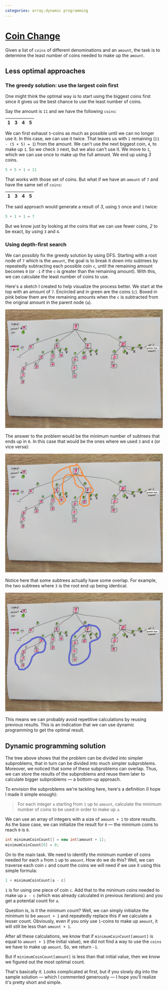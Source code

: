 ```yaml
---
categories: array,dynamic programming
---
```


# [Coin Change](https://leetcode.com/problems/coin-change/)

Given a list of `coins` of different denominations and an `amount`, the task is to determine the least number of coins needed to make up the `amount`.

## Less optimal approaches

### The greedy solution: use the largest coin first

One might think the optimal way is to start using the biggest coins first since it gives us the best chance to use the least number of coins.

Say the amount is `11` and we have the following `coins`:

| 1 | 3 | 4 | 5 |
|---|---|---|---|

We can  first exhaust `5`-coins as much as possible until we can no longer use it. In this case, we can use it twice. That leaves us with `1` remaining (`11 - (5 + 5) = 1`) from the amount. We can't use the next biggest coin, `4`, to make up `1`. So we check `3` next, but we also can't use it. We move to `1`, which we can use once to make up the full amount. We end up using _3_ coins.

```java
5 + 5 + 1 = 11
```

That works with those set of coins. But what if we have an `amount` of `7` and have the same set of `coins`:

| 1 | 3 | 4 | 5 |
|---|---|---|---|

The said approach would generate a result of _3_, using `5` once and `1` twice:

```java
5 + 1 + 1 = 7
```

But we know just by looking at the coins that we can use fewer coins, _2_ to be exact, by using `3` and `4`.


### Using depth-first search

We can possibly fix the greedy solution by using DFS. Starting with a root node of `7` which is the `amount`, the goal is to break it down into subtrees by repeatedly subtracting each possible coin `c`, until the remaining amount becomes `0` (or `-1` if the `c` is greater than the remaining amount). With this, we can calculate the least number of coins to use.

Here's a sketch I created to help visualize the process better. We start at the top with an amount of `7`. Encircled and in green are the coins (`c`). Boxed in pink below them are the remaining amounts when the `c` is subtracted from the original amount in the parent node (`a`).

![](images/dfs.jpg)

The answer to the problem would be the minimum number of subtrees that ends up in `0`. In this case that would be the ones where we used `3` and `4` (or vice versa):

![](images/dfs-answer-subtree.jpg)

Notice here that some subtrees actually have some overlap. For example, the two subtrees where `3` is the root end up being identical.

![](images/dfs-overlap.jpg)

This means we can probably avoid repetitive calculations by reusing previous results. This is an indication that we can use dynamic programming to get the optimal result.

## Dynamic programming solution

The tree above shows that the problem can be divided into simpler subproblems, that in turn can be divided into much simpler subproblems. Moreover, we noticed that some of these subproblems can overlap. Thus, we can store the results of the subproblems and reuse them later to calculate bigger subproblems — a bottom-up approach.

To envision the subproblems we're tackling here, here's a definition (I hope I made it simple enough):


> For each integer `a` starting from `1` up to `amount`, calculate the minimum number of coins to be used in order to make up `a`.

We can use an array of integers with a size of `amount + 1` to store results. As the base case, we can initialize the result for `0` — the minimum coins to reach `0` is `0`.

```java
int minimumCoinCount[] = new int[amount + 1];
minimumCoinCount[0] = 0;
```

On to the main task. We need to identify the minimum number of coins needed for each `a` from `1` up to `amount`. How do we do this? Well, we can traverse each coin `c` and count the coins we will need if we use it using this simple formula:

```java
1 + minimumCoinCount[a - c]
```

`1` is for using one piece of coin `c`. Add that to the minimum coins needed to make up `a - c` (which was already calculated in previous iterations) and you get a potential count for `a`.

Question is, is it the minimum count? Well, we can simply initialize the minimum to be `amount + 1` and repeatedly replace this if we calculate a lesser count. Obviously, even if you only use `1`-coins to make up `amount`, it will still be less than `amount + 1`.

After all these calculations, we know that if `minimumCoinCount[amount]` is equal to `amount + 1` (the initial value), we did not find a way to use the `coins` we have to make up `amount`. So, we return `-1`.

But if `minimumCoinCount[amount]` is less than that initial value, then we know we figured out the most optimal count.

That's basically it. Looks complicated at first, but if you slowly dig into the sample solution — which I commented generously — I hope you'll realize it's pretty short and simple.
